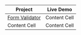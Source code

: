 | Project       | Live Demo |
| ------------- | ------------- |
|[Form Validator](https://github.com/abdenny/Vanilla_JS_HTML_CSS_Projects/tree/master/form_validator)| Content Cell  |
| Content Cell  | Content Cell  |
